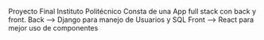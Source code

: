 Proyecto Final Instituto Politécnico
Consta de una App full stack con back y front.
Back --> Django para manejo de Usuarios y SQL
Front --> React para mejor uso de componentes 
